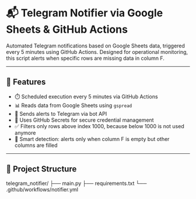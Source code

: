 # 📬 Telegram Notifier via Google Sheets & GitHub Actions

Automated Telegram notifications based on Google Sheets data, triggered every 5 minutes using GitHub Actions. Designed for operational monitoring, this script alerts when specific rows are missing data in column F.

---

## 🚀 Features

- ⏱️ Scheduled execution every 5 minutes via GitHub Actions
- 📊 Reads data from Google Sheets using `gspread`
- 📲 Sends alerts to Telegram via bot API
- 🔐 Uses GitHub Secrets for secure credential management
- ✅ Filters only rows above index 1000, because below 1000 is not used anymore
- 🧠 Smart detection: alerts only when column F is empty but other columns are filled

---

## 📁 Project Structure
telegram_notifier/
├── main.py
├── requirements.txt
└── .github/workflows/notifier.yml
